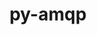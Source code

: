 ---
title: "py-amqp"
layout: cache
categories: [package, develop-2024-11-03]
meta: {"versions": ["5.1.1"], "compilers": ["gcc@=7.5.0"], "oss": ["ubuntu18.04"], "platforms": ["linux"], "targets": ["x86_64_v3"], "stacks": ["radiuss", "root"], "num_specs": 1, "num_specs_by_stack": {"root": 1, "radiuss": 1}}
spec_details: [{"hash": "t6g4i6cqz4ip3n32lqrnkdmps3wjaun7", "compiler": "gcc@=7.5.0", "versions": ["5.1.1"], "os": "ubuntu18.04", "platform": "linux", "target": "x86_64_v3", "variants": ["build_system=python_pip"], "stacks": ["root", "radiuss"], "size": "-", "tarball": "https://binaries.spack.io/develop-2024-11-03/build_cache/linux-ubuntu18.04-x86_64_v3/gcc-7.5.0/py-amqp-5.1.1/linux-ubuntu18.04-x86_64_v3-gcc-7.5.0-py-amqp-5.1.1-t6g4i6cqz4ip3n32lqrnkdmps3wjaun7.spack"}]
---